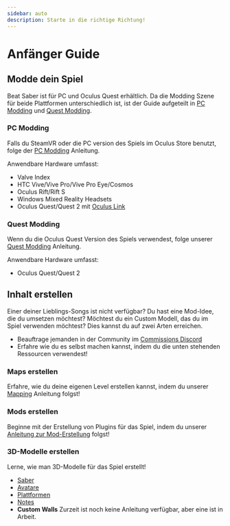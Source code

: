 ```yaml
---
sidebar: auto
description: Starte in die richtige Richtung!
---
```


# Anfänger Guide

## Modde dein Spiel

Beat Saber ist für PC und Oculus Quest erhältlich. Da die Modding Szene für beide Plattformen unterschiedlich ist, ist der Guide aufgeteilt in [PC Modding](#pc-modding) und [Quest Modding](#quest-modding).

### PC Modding

Falls du SteamVR oder die PC version des Spiels im Oculus Store benutzt, folge der [PC Modding](./pc-modding.md) Anleitung.

Anwendbare Hardware umfasst:

- Valve Index
- HTC Vive/Vive Pro/Vive Pro Eye/Cosmos
- Oculus Rift/Rift S
- Windows Mixed Reality Headsets
- Oculus Quest/Quest 2 mit [Oculus Link](https://support.oculus.com/444256562873335/)

### Quest Modding

Wenn du die Oculus Quest Version des Spiels verwendest, folge unserer [Quest Modding](./quest-modding.md) Anleitung.

Anwendbare Hardware umfasst:

- Oculus Quest/Quest 2

## Inhalt erstellen

Einer deiner Lieblings-Songs ist nicht verfügbar? Du hast eine Mod-Idee, die du umsetzen möchtest? Möchtest du ein Custom Modell, das du im Spiel verwenden möchtest? Dies kannst du auf zwei Arten erreichen.

- Beauftrage jemanden in der Community im [Commissions Discord](https://discord.gg/e4f3WBBVnr)
- Erfahre wie du es selbst machen kannst, indem du die unten stehenden Ressourcen verwendest!

### Maps erstellen

Erfahre, wie du deine eigenen Level erstellen kannst, indem du unserer [Mapping](./mapping/) Anleitung folgst!

### Mods erstellen

Beginne mit der Erstellung von Plugins für das Spiel, indem du unserer [Anleitung zur Mod-Erstellung](./modding/) folgst!

### 3D-Modelle erstellen

Lerne, wie man 3D-Modelle für das Spiel erstellt!

- [Saber](./models/sabers-guide.md)
- [Avatare](./models/avatars-guide.md)
- [Plattformen](./models/platforms-guide.md)
- [Notes](./models/notes-guide.md)
- **Custom Walls** Zurzeit ist noch keine Anleitung verfügbar, aber eine ist in Arbeit.
